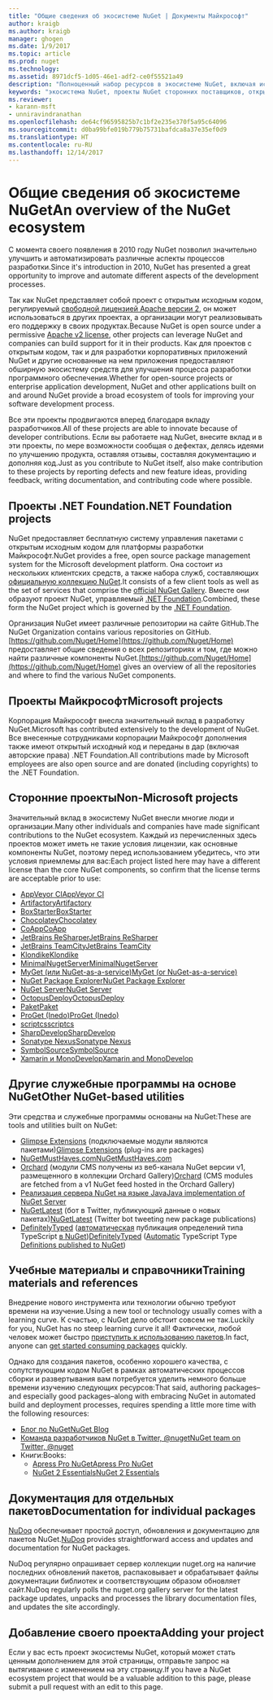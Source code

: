 ```yaml
---
title: "Общие сведения об экосистеме NuGet | Документы Майкрософт"
author: kraigb
ms.author: kraigb
manager: ghogen
ms.date: 1/9/2017
ms.topic: article
ms.prod: nuget
ms.technology: 
ms.assetid: 8971dcf5-1d05-46e1-adf2-ce0f55521a49
description: "Полноценный набор ресурсов в экосистеме NuGet, включая источники NuGet, проекты NuGet сторонних поставщиков, служебные программы и учебные материалы."
keywords: "экосистема NuGet, проекты NuGet сторонних поставщиков, открытый исходный код NuGet, служебные программы NuGet, учебные материалы NuGet"
ms.reviewer:
- karann-msft
- unniravindranathan
ms.openlocfilehash: de64cf96595825b7c1bf2e235e370f5a95c64096
ms.sourcegitcommit: d0ba99bfe019b779b75731bafdca8a37e35ef0d9
ms.translationtype: HT
ms.contentlocale: ru-RU
ms.lasthandoff: 12/14/2017
---
```

# <a name="an-overview-of-the-nuget-ecosystem"></a><span data-ttu-id="edd65-104">Общие сведения об экосистеме NuGet</span><span class="sxs-lookup"><span data-stu-id="edd65-104">An overview of the NuGet ecosystem</span></span>

<span data-ttu-id="edd65-105">С момента своего появления в 2010 году NuGet позволил значительно улучшить и автоматизировать различные аспекты процессов разработки.</span><span class="sxs-lookup"><span data-stu-id="edd65-105">Since it's introduction in 2010, NuGet has presented a great opportunity to improve and automate different aspects of the development processes.</span></span>

<span data-ttu-id="edd65-106">Так как NuGet представляет собой проект с открытым исходным кодом, регулируемый [свободной лицензией Apache версии 2](http://choosealicense.com/licenses/apache/), он может использоваться в других проектах, а организации могут реализовывать его поддержку в своих продуктах.</span><span class="sxs-lookup"><span data-stu-id="edd65-106">Because NuGet is open source under a permissive [Apache v2 license](http://choosealicense.com/licenses/apache/), other projects can leverage NuGet and companies can build support for it in their products.</span></span> <span data-ttu-id="edd65-107">Как для проектов с открытым кодом, так и для разработки корпоративных приложений NuGet и другие основанные на нем приложения предоставляют обширную экосистему средств для улучшения процесса разработки программного обеспечения.</span><span class="sxs-lookup"><span data-stu-id="edd65-107">Whether for open-source projects or enterprise application development, NuGet and other applications built on and around NuGet provide a broad ecosystem of tools for improving your software development process.</span></span>

<span data-ttu-id="edd65-108">Все эти проекты продвигаются вперед благодаря вкладу разработчиков.</span><span class="sxs-lookup"><span data-stu-id="edd65-108">All of these projects are able to innovate because of developer contributions.</span></span> <span data-ttu-id="edd65-109">Если вы работаете над NuGet, внесите вклад и в эти проекты, по мере возможности сообщая о дефектах, делясь идеями по улучшению продукта, оставляя отзывы, составляя документацию и дополняя код.</span><span class="sxs-lookup"><span data-stu-id="edd65-109">Just as you contribute to NuGet itself, also make contribution to these projects by reporting defects and new feature ideas, providing feedback, writing documentation, and contributing code where possible.</span></span>

## <a name="net-foundation-projects"></a><span data-ttu-id="edd65-110">Проекты .NET Foundation</span><span class="sxs-lookup"><span data-stu-id="edd65-110">.NET Foundation projects</span></span>

<span data-ttu-id="edd65-111">NuGet предоставляет бесплатную систему управления пакетами с открытым исходным кодом для платформы разработки Майкрософт.</span><span class="sxs-lookup"><span data-stu-id="edd65-111">NuGet provides a free, open source package management system for the Microsoft development platform.</span></span> <span data-ttu-id="edd65-112">Она состоит из нескольких клиентских средств, а также набора служб, составляющих [официальную коллекцию NuGet](http://www.nuget.org).</span><span class="sxs-lookup"><span data-stu-id="edd65-112">It consists of a few client tools as well as the set of services that comprise the [official NuGet Gallery](http://www.nuget.org).</span></span> <span data-ttu-id="edd65-113">Вместе они образуют проект NuGet, управляемый [.NET Foundation](http://www.dotnetfoundation.org/).</span><span class="sxs-lookup"><span data-stu-id="edd65-113">Combined, these form the NuGet project which is governed by the [.NET Foundation](http://www.dotnetfoundation.org/).</span></span>

<span data-ttu-id="edd65-114">Организация NuGet имеет различные репозитории на сайте GitHub.</span><span class="sxs-lookup"><span data-stu-id="edd65-114">The NuGet Organization contains various repositories on GitHub.</span></span> <span data-ttu-id="edd65-115">[https://github.com/Nuget/Home](https://github.com/Nuget/Home) предоставляет общие сведения о всех репозиториях и том, где можно найти различные компоненты NuGet.</span><span class="sxs-lookup"><span data-stu-id="edd65-115">[https://github.com/Nuget/Home](https://github.com/Nuget/Home) gives an overview of all the repositories and where to find the various NuGet components.</span></span>

## <a name="microsoft-projects"></a><span data-ttu-id="edd65-116">Проекты Майкрософт</span><span class="sxs-lookup"><span data-stu-id="edd65-116">Microsoft projects</span></span>

<span data-ttu-id="edd65-117">Корпорация Майкрософт внесла значительный вклад в разработку NuGet.</span><span class="sxs-lookup"><span data-stu-id="edd65-117">Microsoft has contributed extensively to the development of NuGet.</span></span> <span data-ttu-id="edd65-118">Все внесенные сотрудниками корпорации Майкрософт дополнения также имеют открытый исходный код и переданы в дар (включая авторские права) .NET Foundation.</span><span class="sxs-lookup"><span data-stu-id="edd65-118">All contributions made by Microsoft employees are also open source and are donated (including copyrights) to the .NET Foundation.</span></span>

## <a name="non-microsoft-projects"></a><span data-ttu-id="edd65-119">Сторонние проекты</span><span class="sxs-lookup"><span data-stu-id="edd65-119">Non-Microsoft projects</span></span>

<span data-ttu-id="edd65-120">Значительный вклад в экосистему NuGet внесли многие люди и организации.</span><span class="sxs-lookup"><span data-stu-id="edd65-120">Many other individuals and companies have made significant contributions to the NuGet ecosystem.</span></span> <span data-ttu-id="edd65-121">Каждый из перечисленных здесь проектов может иметь не такие условия лицензии, как основные компоненты NuGet, поэтому перед использованием убедитесь, что эти условия приемлемы для вас:</span><span class="sxs-lookup"><span data-stu-id="edd65-121">Each project listed here may have a different license than the core NuGet components, so confirm that the license terms are acceptable prior to use:</span></span>

* [<span data-ttu-id="edd65-122">AppVeyor CI</span><span class="sxs-lookup"><span data-stu-id="edd65-122">AppVeyor CI</span></span>](https://www.appveyor.com/)
* [<span data-ttu-id="edd65-123">Artifactory</span><span class="sxs-lookup"><span data-stu-id="edd65-123">Artifactory</span></span>](https://www.jfrog.com/artifactory/)
* [<span data-ttu-id="edd65-124">BoxStarter</span><span class="sxs-lookup"><span data-stu-id="edd65-124">BoxStarter</span></span>](http://boxstarter.org/)
* [<span data-ttu-id="edd65-125">Chocolatey</span><span class="sxs-lookup"><span data-stu-id="edd65-125">Chocolatey</span></span>](https://chocolatey.org/)
* [<span data-ttu-id="edd65-126">CoApp</span><span class="sxs-lookup"><span data-stu-id="edd65-126">CoApp</span></span>](http://coapp.org/)
* [<span data-ttu-id="edd65-127">JetBrains ReSharper</span><span class="sxs-lookup"><span data-stu-id="edd65-127">JetBrains ReSharper</span></span>](https://resharper-plugins.jetbrains.com/)
* [<span data-ttu-id="edd65-128">JetBrains TeamCity</span><span class="sxs-lookup"><span data-stu-id="edd65-128">JetBrains TeamCity</span></span>](https://www.jetbrains.com/teamcity/)
* [<span data-ttu-id="edd65-129">Klondike</span><span class="sxs-lookup"><span data-stu-id="edd65-129">Klondike</span></span>](https://github.com/themotleyfool/Klondike)
* [<span data-ttu-id="edd65-130">MinimalNugetServer</span><span class="sxs-lookup"><span data-stu-id="edd65-130">MinimalNugetServer</span></span>](https://github.com/TanukiSharp/MinimalNugetServer)
* [<span data-ttu-id="edd65-131">MyGet (или NuGet-as-a-service)</span><span class="sxs-lookup"><span data-stu-id="edd65-131">MyGet (or NuGet-as-a-service)</span></span>](http://www.myget.org/)
* [<span data-ttu-id="edd65-132">NuGet Package Explorer</span><span class="sxs-lookup"><span data-stu-id="edd65-132">NuGet Package Explorer</span></span>](https://github.com/NuGetPackageExplorer/NuGetPackageExplorer)
* [<span data-ttu-id="edd65-133">NuGet Server</span><span class="sxs-lookup"><span data-stu-id="edd65-133">NuGet Server</span></span>](http://nugetserver.net/)
* [<span data-ttu-id="edd65-134">OctopusDeploy</span><span class="sxs-lookup"><span data-stu-id="edd65-134">OctopusDeploy</span></span>](https://octopus.com/)
* [<span data-ttu-id="edd65-135">Paket</span><span class="sxs-lookup"><span data-stu-id="edd65-135">Paket</span></span>](https://fsprojects.github.io/Paket/)
* [<span data-ttu-id="edd65-136">ProGet (Inedo)</span><span class="sxs-lookup"><span data-stu-id="edd65-136">ProGet (Inedo)</span></span>](http://inedo.com/proget)
* [<span data-ttu-id="edd65-137">scriptcs</span><span class="sxs-lookup"><span data-stu-id="edd65-137">scriptcs</span></span>](http://scriptcs.net/)
* [<span data-ttu-id="edd65-138">SharpDevelop</span><span class="sxs-lookup"><span data-stu-id="edd65-138">SharpDevelop</span></span>](http://community.sharpdevelop.net/blogs/mattward/archive/2011/01/23/NuGetSupportInSharpDevelop.aspx)
* [<span data-ttu-id="edd65-139">Sonatype Nexus</span><span class="sxs-lookup"><span data-stu-id="edd65-139">Sonatype Nexus</span></span>](http://www.sonatype.com/nexus-repository-sonatype)
* [<span data-ttu-id="edd65-140">SymbolSource</span><span class="sxs-lookup"><span data-stu-id="edd65-140">SymbolSource</span></span>](http://www.symbolsource.org/Public)
* [<span data-ttu-id="edd65-141">Xamarin и MonoDevelop</span><span class="sxs-lookup"><span data-stu-id="edd65-141">Xamarin and MonoDevelop</span></span>](https://github.com/mrward/monodevelop-nuget-addin)


## <a name="other-nuget-based-utilities"></a><span data-ttu-id="edd65-142">Другие служебные программы на основе NuGet</span><span class="sxs-lookup"><span data-stu-id="edd65-142">Other NuGet-based utilities</span></span>

<span data-ttu-id="edd65-143">Эти средства и служебные программы основаны на NuGet:</span><span class="sxs-lookup"><span data-stu-id="edd65-143">These are tools and utilities built on NuGet:</span></span>

* <span data-ttu-id="edd65-144">[Glimpse Extensions](http://getglimpse.com/Packages) (подключаемые модули являются пакетами)</span><span class="sxs-lookup"><span data-stu-id="edd65-144">[Glimpse Extensions](http://getglimpse.com/Packages) (plug-ins are packages)</span></span>
* [<span data-ttu-id="edd65-145">NuGetMustHaves.com</span><span class="sxs-lookup"><span data-stu-id="edd65-145">NuGetMustHaves.com</span></span>](http://nugetmusthaves.com/)
* <span data-ttu-id="edd65-146">[Orchard](http://www.orchardproject.net/) (модули CMS получены из веб-канала NuGet версии v1, размещенного в коллекции Orchard Gallery)</span><span class="sxs-lookup"><span data-stu-id="edd65-146">[Orchard](http://www.orchardproject.net/) (CMS modules are fetched from a v1 NuGet feed hosted in the Orchard Gallery)</span></span>
* [<span data-ttu-id="edd65-147">Реализация сервера NuGet на языке Java</span><span class="sxs-lookup"><span data-stu-id="edd65-147">Java implementation of NuGet Server</span></span>](http://jonnyzzz.com/blog/2012/03/07/nuget-server-in-pure-java/)
* <span data-ttu-id="edd65-148">[NuGetLatest](https://twitter.com/NuGetLatest) (бот в Twitter, публикующий данные о новых пакетах)</span><span class="sxs-lookup"><span data-stu-id="edd65-148">[NuGetLatest](https://twitter.com/NuGetLatest) (Twitter bot tweeting new package publications)</span></span>
* <span data-ttu-id="edd65-149">[DefinitelyTyped](http://definitelytyped.org/) ([автоматическая](https://github.com/DefinitelyTyped/NugetAutomation/) публикация определений типа TypeScript [в NuGet](http://www.nuget.org/packages?q=DefinitelyTyped))</span><span class="sxs-lookup"><span data-stu-id="edd65-149">[DefinitelyTyped](http://definitelytyped.org/) ([Automatic](https://github.com/DefinitelyTyped/NugetAutomation/) TypeScript Type [Definitions published to NuGet](http://www.nuget.org/packages?q=DefinitelyTyped))</span></span>

## <a name="training-materials-and-references"></a><span data-ttu-id="edd65-150">Учебные материалы и справочники</span><span class="sxs-lookup"><span data-stu-id="edd65-150">Training materials and references</span></span>

<span data-ttu-id="edd65-151">Внедрение нового инструмента или технологии обычно требуют времени на изучение.</span><span class="sxs-lookup"><span data-stu-id="edd65-151">Using a new tool or technology usually comes with a learning curve.</span></span> <span data-ttu-id="edd65-152">К счастью, с NuGet дело обстоит совсем не так.</span><span class="sxs-lookup"><span data-stu-id="edd65-152">Luckily for you, NuGet has no steep learning curve it all!</span></span> <span data-ttu-id="edd65-153">Фактически, любой человек может быстро [приступить к использованию пакетов](../quickstart/use-a-package.md).</span><span class="sxs-lookup"><span data-stu-id="edd65-153">In fact, anyone can [get started consuming packages](../quickstart/use-a-package.md) quickly.</span></span>

<span data-ttu-id="edd65-154">Однако для создания пакетов, особенно хорошего качества, с сопутствующим кодом NuGet в рамках автоматических процессов сборки и развертывания вам потребуется уделить немного больше времени изучению следующих ресурсов:</span><span class="sxs-lookup"><span data-stu-id="edd65-154">That said, authoring packages–and especially good packages–along with  embracing NuGet in automated build and deployment processes, requires spending a little more time with the following resources:</span></span>

- [<span data-ttu-id="edd65-155">Блог по NuGet</span><span class="sxs-lookup"><span data-stu-id="edd65-155">NuGet Blog</span></span>](http://blog.nuget.org/)
- [<span data-ttu-id="edd65-156">Команда разработчиков NuGet в Twitter, @nuget</span><span class="sxs-lookup"><span data-stu-id="edd65-156">NuGet team on Twitter, @nuget</span></span>](http://twitter.com/nuget)
- <span data-ttu-id="edd65-157">Книги:</span><span class="sxs-lookup"><span data-stu-id="edd65-157">Books:</span></span>
    * [<span data-ttu-id="edd65-158">Apress Pro NuGet</span><span class="sxs-lookup"><span data-stu-id="edd65-158">Apress Pro NuGet</span></span>](http://bit.ly/ProNuGet)
    * [<span data-ttu-id="edd65-159">NuGet 2 Essentials</span><span class="sxs-lookup"><span data-stu-id="edd65-159">NuGet 2 Essentials</span></span>](http://www.amazon.com/NuGet-2-Essentials-Damir-Arh-ebook/dp/B00GTQD5M4)

## <a name="documentation-for-individual-packages"></a><span data-ttu-id="edd65-160">Документация для отдельных пакетов</span><span class="sxs-lookup"><span data-stu-id="edd65-160">Documentation for individual packages</span></span>

<span data-ttu-id="edd65-161">[NuDoq](http://nudoq.org) обеспечивает простой доступ, обновления и документацию для пакетов NuGet.</span><span class="sxs-lookup"><span data-stu-id="edd65-161">[NuDoq](http://nudoq.org) provides straightforward access and updates and documentation for NuGet packages.</span></span>

<span data-ttu-id="edd65-162">NuDoq регулярно опрашивает сервер коллекции nuget.org на наличие последних обновлений пакетов, распаковывает и обрабатывает файлы документации библиотек и соответствующим образом обновляет сайт.</span><span class="sxs-lookup"><span data-stu-id="edd65-162">NuDoq regularly polls the nuget.org gallery server for the latest package updates, unpacks and processes the library documentation files, and updates the site accordingly.</span></span>

## <a name="adding-your-project"></a><span data-ttu-id="edd65-163">Добавление своего проекта</span><span class="sxs-lookup"><span data-stu-id="edd65-163">Adding your project</span></span>

<span data-ttu-id="edd65-164">Если у вас есть проект экосистемы NuGet, который может стать ценным дополнением для этой страницы, отправьте запрос на вытягивание с изменением на эту страницу.</span><span class="sxs-lookup"><span data-stu-id="edd65-164">If you have a NuGet ecosystem project that would be a valuable addition to this page, please  submit a pull request with an edit to this page.</span></span>
